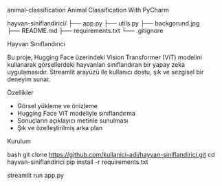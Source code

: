 animal-classification
Animal Classification With PyCharm

hayvan-siniflandirici/
├── app.py
├── utils.py
├── backgorund.jpg      
├── README.md
├── requirements.txt
└── .gitignore          


Hayvan Sınıflandırıcı

Bu proje, Hugging Face üzerindeki Vision Transformer (ViT) modelini kullanarak görsellerdeki hayvanları sınıflandıran bir yapay zeka uygulamasıdır. Streamlit arayüzü ile kullanıcı dostu, şık ve sezgisel bir deneyim sunar.

Özellikler

- Görsel yükleme ve önizleme
- Hugging Face ViT modeliyle sınıflandırma
- Sonuçların açıklayıcı metinle sunulması
- Şık ve özelleştirilmiş arka plan

Kurulum

bash
git clone https://github.com/kullanici-adi/hayvan-siniflandirici.git
cd hayvan-siniflandirici
pip install -r requirements.txt

streamlit run app.py


